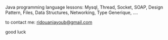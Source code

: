 Java programming language lessons: Mysql, Thread, Socket, SOAP, Design Pattern, Files, Data Structures, Networking, Type Generique, ....

to contact me: ridouaniayoub@gmail.com

good luck
